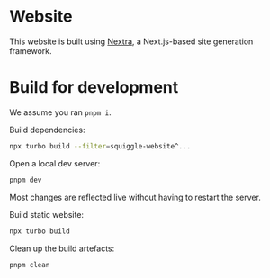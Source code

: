 # Website

This website is built using [Nextra](https://nextra.site/), a Next.js-based site generation framework.

# Build for development

We assume you ran `pnpm i`.

Build dependencies:

```sh
npx turbo build --filter=squiggle-website^...
```

Open a local dev server:

```sh
pnpm dev
```

Most changes are reflected live without having to restart the server.

Build static website:

```sh
npx turbo build
```

Clean up the build artefacts:

```sh
pnpm clean
```
